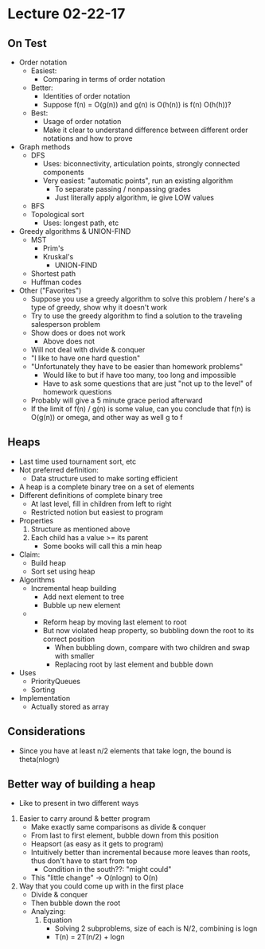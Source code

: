 # Lecture 02-22-17

## On Test
- Order notation
    - Easiest:
        - Comparing in terms of order notation
    - Better:
        - Identities of order notation
        - Suppose f(n) = O(g(n)) and g(n) is O(h(n)) is f(n) O(h(h))?
    - Best:
        - Usage of order notation
        - Make it clear to understand difference between different order notations and how to prove
- Graph methods
    - DFS
        - Uses: biconnectivity, articulation points, strongly connected components
        - Very easiest: "automatic points", run an existing algorithm
            - To separate passing / nonpassing grades
            - Just literally apply algorithm, ie give LOW values
    - BFS
    - Topological sort
        - Uses: longest path, etc
- Greedy algorithms & UNION-FIND
    - MST
        - Prim's
        - Kruskal's
            - UNION-FIND
    - Shortest path
    - Huffman codes
- Other ("Favorites")
    - Suppose you use a greedy algorithm to solve this problem / here's a type of greedy, show why it doesn't work
    - Try to use the greedy algorithm to find a solution to the traveling salesperson problem
    - Show does or does not work 
        - Above does not
    - Will not deal with divide & conquer
    - "I like to have one hard question"
    - "Unfortunately they have to be easier than homework problems"
        - Would like to but if have too many, too long and impossible
        - Have to ask some questions that are just "not up to the level" of homework questions
    - Probably will give a 5 minute grace period afterward
    - If the limit of f(n) / g(n) is some value, can you conclude that f(n) is O(g(n)) or omega, and other way as well g to f

## Heaps
- Last time used tournament sort, etc
- Not preferred definition:
    - Data structure used to make sorting efficient
- A heap is a complete binary tree on a set of elements
- Different definitions of complete binary tree
    - At last level, fill in children from left to right
    - Restricted notion but easiest to program
- Properties
    1. Structure as mentioned above
    2. Each child has a value >= its parent
        - Some books will call this a min heap
- Claim:
    - Build heap
    - Sort set using heap
- Algorithms
    - Incremental heap building
        - Add next element to tree
        - Bubble up new element
    - 
        - Reform heap by moving last element to root
        - But now violated heap property, so bubbling down the root to its correct position
            - When bubbling down, compare with two children and swap with smaller
            - Replacing root by last element and bubble down
- Uses
    - PriorityQueues
    - Sorting
- Implementation
    - Actually stored as array

## Considerations
- Since you have at least n/2 elements that take logn, the bound is theta(nlogn)

## Better way of building a heap
- Like to present in two different ways 
1. Easier to carry around & better program
    - Make exactly same comparisons as divide & conquer
    - From last to first element, bubble down from this position
    - Heapsort (as easy as it gets to program)
    - Intuitively better than incremental because more leaves than roots, thus don't have to start from top
        - Condition in the south??: "might could" 
    - This "little change" -> O(nlogn) to O(n)
2. Way that you could come up with in the first place
    - Divide & conquer
    - Then bubble down the root
    - Analyzing:
        1. Equation
            - Solving 2 subproblems, size of each is N/2, combining is logn
            - T(n) = 2T(n/2) + logn